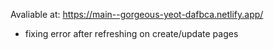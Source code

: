 Avaliable at: https://main--gorgeous-yeot-dafbca.netlify.app/

- fixing error after refreshing on create/update pages 